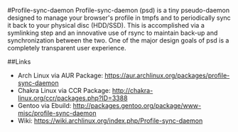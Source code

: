 #Profile-sync-daemon
Profile-sync-daemon (psd) is a tiny pseudo-daemon designed to manage your browser's profile in tmpfs and to periodically sync it back to your physical disc (HDD/SSD). This is accomplished via a symlinking step and an innovative use of rsync to maintain back-up and synchronization between the two. One of the major design goals of psd is a completely transparent user experience.

##Links
* Arch Linux via AUR Package: https://aur.archlinux.org/packages/profile-sync-daemon
* Chakra Linux via CCR Package: http://chakra-linux.org/ccr/packages.php?ID=3388
* Gentoo via Ebuild: http://packages.gentoo.org/package/www-misc/profile-sync-daemon
* Wiki: https://wiki.archlinux.org/index.php/Profile-sync-daemon
